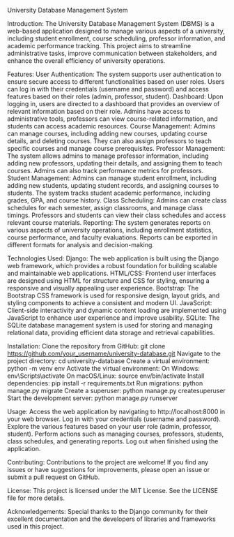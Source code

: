 
University Database Management System

Introduction:
The University Database Management System (DBMS) is a web-based application designed to manage various aspects of a university, including student enrollment, course scheduling, professor information, and academic performance tracking. This project aims to streamline administrative tasks, improve communication between stakeholders, and enhance the overall efficiency of university operations.

Features:
User Authentication: The system supports user authentication to ensure secure access to different functionalities based on user roles. Users can log in with their credentials (username and password) and access features based on their roles (admin, professor, student).
Dashboard: Upon logging in, users are directed to a dashboard that provides an overview of relevant information based on their role. Admins have access to administrative tools, professors can view course-related information, and students can access academic resources.
Course Management: Admins can manage courses, including adding new courses, updating course details, and deleting courses. They can also assign professors to teach specific courses and manage course prerequisites.
Professor Management: The system allows admins to manage professor information, including adding new professors, updating their details, and assigning them to teach courses. Admins can also track performance metrics for professors.
Student Management: Admins can manage student enrollment, including adding new students, updating student records, and assigning courses to students. The system tracks student academic performance, including grades, GPA, and course history.
Class Scheduling: Admins can create class schedules for each semester, assign classrooms, and manage class timings. Professors and students can view their class schedules and access relevant course materials.
Reporting: The system generates reports on various aspects of university operations, including enrollment statistics, course performance, and faculty evaluations. Reports can be exported in different formats for analysis and decision-making.

Technologies Used:
Django: The web application is built using the Django web framework, which provides a robust foundation for building scalable and maintainable web applications.
HTML/CSS: Frontend user interfaces are designed using HTML for structure and CSS for styling, ensuring a responsive and visually appealing user experience.
Bootstrap: The Bootstrap CSS framework is used for responsive design, layout grids, and styling components to achieve a consistent and modern UI.
JavaScript: Client-side interactivity and dynamic content loading are implemented using JavaScript to enhance user experience and improve usability.
SQLite: The SQLite database management system is used for storing and managing relational data, providing efficient data storage and retrieval capabilities.

Installation:
Clone the repository from GitHub: git clone https://github.com/your_username/university-database.git
Navigate to the project directory: cd university-database
Create a virtual environment: python -m venv env
Activate the virtual environment:
On Windows: env\Scripts\activate
On macOS/Linux: source env/bin/activate
Install dependencies: pip install -r requirements.txt
Run migrations: python manage.py migrate
Create a superuser: python manage.py createsuperuser
Start the development server: python manage.py runserver

Usage:
Access the web application by navigating to http://localhost:8000 in your web browser.
Log in with your credentials (username and password).
Explore the various features based on your user role (admin, professor, student).
Perform actions such as managing courses, professors, students, class schedules, and generating reports.
Log out when finished using the application.

Contributing:
Contributions to the project are welcome! If you find any issues or have suggestions for improvements, please open an issue or submit a pull request on GitHub.

License:
This project is licensed under the MIT License. See the LICENSE file for more details.

Acknowledgements:
Special thanks to the Django community for their excellent documentation and the developers of libraries and frameworks used in this project.



